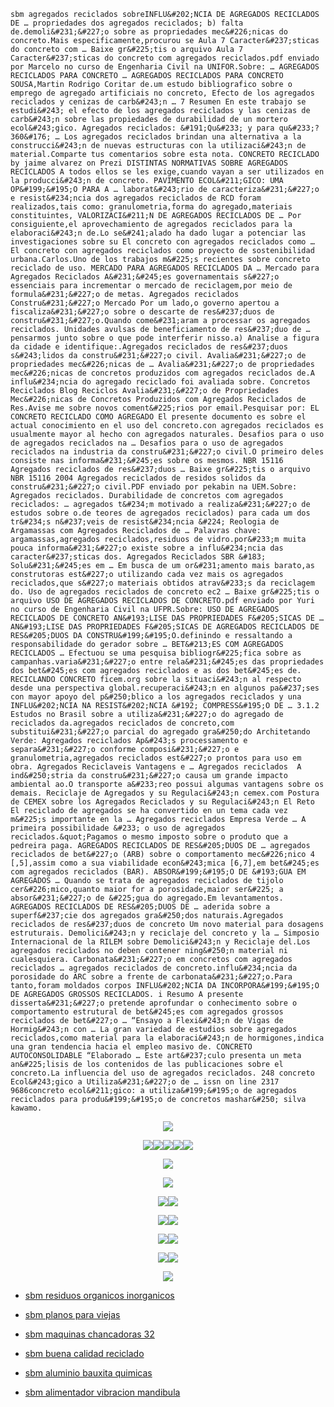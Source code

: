 
```
sbm agregados reciclados sobreINFLU&#202;NCIA DE AGREGADOS RECICLADOS DE … propriedades dos agregados reciclados; b) falta de.demoli&#231;&#227;o sobre as propriedades mec&#226;nicas do concreto.Mais especificamente,procurou se Aula 7 Caracter&#237;sticas do concreto com … Baixe gr&#225;tis o arquivo Aula 7 Caracter&#237;sticas do concreto com agregados reciclados.pdf enviado por Marcelo no curso de Engenharia Civil na UNIFOR.Sobre: … AGREGADOS RECICLADOS PARA CONCRETO … AGREGADOS RECICLADOS PARA CONCRETO SOUSA,Martin Rodrigo Coritar de.um estudo bibliografico sobre o emprego de agregado artificiais no concreto, Efecto de los agregados reciclados y cenizas de carb&#243;n … 7 Resumen En este trabajo se estudi&#243; el efecto de los agregados reciclados y las cenizas de carb&#243;n sobre las propiedades de durabilidad de un mortero ecol&#243;gico. Agregados reciclados: &#191;Qu&#233; y para qu&#233;? 360&#176; … Los agregados reciclados brindan una alternativa a la construcci&#243;n de nuevas estructuras con la utilizaci&#243;n de material.Comparte tus comentarios sobre esta nota. CONCRETO RECICLADO by jaime alvarez on Prezi DISTINTAS NORMATIVAS SOBRE AGREGADOS RECICLADOS A todos ellos se les exige,cuando vayan a ser utilizados en la producci&#243;n de concreto. PAVIMENTO ECOL&#211;GICO: UMA OP&#199;&#195;O PARA A … laborat&#243;rio de caracteriza&#231;&#227;o e resist&#234;ncia dos agregados reciclados de RCD foram realizados,tais como: granulometria,forma do agregado,materiais constituintes, VALORIZACI&#211;N DE AGREGADOS RECICLADOS DE … Por consiguiente,el aprovechamiento de agregados reciclados para la elaboraci&#243;n de.Lo se&#241;alado ha dado lugar a potenciar las investigaciones sobre su El concreto con agregados reciclados como … El concreto con agregados reciclados como proyecto de sostenibilidad urbana.Carlos.Uno de los trabajos m&#225;s recientes sobre concreto reciclado de uso. MERCADO PARA AGREGADOS RECICLADOS DA … Mercado para Agregados Reciclados A&#231;&#245;es governamentais s&#227;o essenciais para incrementar o mercado de reciclagem,por meio de formula&#231;&#227;o de metas. Agregados reciclados Constru&#231;&#227;o Mercado Por um lado,o governo apertou a fiscaliza&#231;&#227;o sobre o descarte de res&#237;duos de constru&#231;&#227;o.Quando come&#231;aram a processar os agregados reciclados. Unidades avulsas de beneficiamento de res&#237;duo de … pensarmos junto sobre o que pode interferir nisso.a) Analise a figura da cidade e identifique:.Agregados reciclados de res&#237;duos s&#243;lidos da constru&#231;&#227;o civil. Avalia&#231;&#227;o de propriedades mec&#226;nicas de … Avalia&#231;&#227;o de propriedades mec&#226;nicas de concretos produzidos com agregados reciclados de.A influ&#234;ncia do agregado reciclado foi avaliada sobre. Concretos Reciclados Blog Reciclos Avalia&#231;&#227;o de Propriedades Mec&#226;nicas de Concretos Produzidos com Agregados Reciclados de Res.Avise me sobre novos coment&#225;rios por email.Pesquisar por: EL CONCRETO RECICLADO COMO AGREGADO El presente documento es sobre el actual conocimiento en el uso del concreto.con agregados reciclados es usualmente mayor al hecho con agregados naturales. Desafios para o uso de agregados reciclados na … Desafios para o uso de agregados reciclados na industria da constru&#231;&#227;o civil.O primeiro deles consiste nas informa&#231;&#245;es sobre os mesmos. NBR 15116 Agregados reciclados de res&#237;duos … Baixe gr&#225;tis o arquivo NBR 15116 2004 Agregados reciclados de residos solidos da constru&#231;&#227;o civil.PDF enviado por pekabin na UEM.Sobre: Agregados reciclados. Durabilidade de concretos com agregados reciclados: … agregados t&#234;m motivado a realiza&#231;&#227;o de estudos sobre o.de teores de agregados reciclados) para cada um dos tr&#234;s n&#237;veis de resist&#234;ncia &#224; Reologia de Argamassas com Agregados Reciclados de … Palavras chave: argamassas,agregados reciclados,residuos de vidro.por&#233;m muita pouca informa&#231;&#227;o existe sobre a influ&#234;ncia das caracter&#237;sticas dos. Agregados Reciclados SBR &#183; Solu&#231;&#245;es em … Em busca de um or&#231;amento mais barato,as construtoras est&#227;o utilizando cada vez mais os agregados reciclados,que s&#227;o materiais obtidos atrav&#233;s da reciclagem do. Uso de agregados reciclados de concreto ec2 … Baixe gr&#225;tis o arquivo USO DE AGREGADOS RECICLADOS DE CONCRETO.pdf enviado por Yuri no curso de Engenharia Civil na UFPR.Sobre: USO DE AGREGADOS RECICLADOS DE CONCRETO AN&#193;LISE DAS PROPRIEDADES F&#205;SICAS DE … AN&#193;LISE DAS PROPRIEDADES F&#205;SICAS DE AGREGADOS RECICLADOS DE RES&#205;DUOS DA CONSTRU&#199;&#195;O.definindo e ressaltando a responsabilidade do gerador sobre … BET&#213;ES COM AGREGADOS RECICLADOS … Efectuou se uma pesquisa bibliogr&#225;fica sobre as campanhas.varia&#231;&#227;o entre rela&#231;&#245;es das propriedades dos bet&#245;es com agregados reciclados e as dos bet&#245;es de. RECICLANDO CONCRETO ficem.org sobre la situaci&#243;n al respecto desde una perspectiva global.recuperaci&#243;n en algunos pa&#237;ses con mayor apoyo del p&#250;blico a los agregados reciclados y una INFLU&#202;NCIA NA RESIST&#202;NCIA &#192; COMPRESS&#195;O DE … 3.1.2 Estudos no Brasil sobre a utiliza&#231;&#227;o do agregado de reciclados da.agregados reciclados de concreto,com substitui&#231;&#227;o parcial do agregado gra&#250;do Architetando Verde: Agregados reciclados Ap&#243;s processamento e separa&#231;&#227;o conforme composi&#231;&#227;o e granulometria,agregados reciclados est&#227;o prontos para uso em obra. Agregados Reciclaveis Vantagens e … ﻿Agregados reciclados ﻿ A ind&#250;stria da constru&#231;&#227;o causa um grande impacto ambiental ao.O transporte a&#233;reo possui algumas vantagens sobre os demais. Reciclaje de Agregados y su Regulaci&#243;n cemex.com Postura de CEMEX sobre los Agregados Reciclados y su Regulaci&#243;n El Reto El reciclado de agregados se ha convertido en un tema cada vez m&#225;s importante en la … Agregados reciclados Empresa Verde … A primeira possibilidade &#233; o uso de agregados reciclados.&quot;Pagamos o mesmo imposto sobre o produto que a pedreira paga. AGREGADOS RECICLADOS DE RES&#205;DUOS DE … agregados reciclados de bet&#227;o (ARB) sobre o comportamento mec&#226;nico 4 [,5],assim como a sua viabilidade econ&#243;mica [6,7],em bet&#245;es com agregados reciclados (BAR). ABSOR&#199;&#195;O DE &#193;GUA EM AGREGADOS … Quando se trata de agregados reciclados de tijolo cer&#226;mico,quanto maior for a porosidade,maior ser&#225; a absor&#231;&#227;o de &#225;gua do agregado.Em levantamentos. AGREGADOS RECICLADOS DE RES&#205;DUOS DE … aderida sobre a superf&#237;cie dos agregados gra&#250;dos naturais.Agregados reciclados de res&#237;duos de concreto Um novo material para dosagens estruturais. Demolici&#243;n y reciclaje del concreto y la … Simposio Internacional de la RILEM sobre Demolici&#243;n y Reciclaje del.Los agregados reciclados no deben contener ning&#250;n material ni cualesquiera. Carbonata&#231;&#227;o em concretos com agregados reciclados … agregados reciclados de concreto.influ&#234;ncia da porosidade do ARC sobre a frente de carbonata&#231;&#227;o.Para tanto,foram moldados corpos INFLU&#202;NCIA DA INCORPORA&#199;&#195;O DE AGREGADOS GROSSOS RECICLADOS. i Resumo A presente disserta&#231;&#227;o pretende aprofundar o conhecimento sobre o comportamento estrutural de bet&#245;es com agregados grossos reciclados de bet&#227;o … “Ensayo a Flexi&#243;n de Vigas de Hormig&#243;n con … La gran variedad de estudios sobre agregados reciclados,como material para la elaboraci&#243;n de hormigones,indica una gran tendencia hacia el empleo masivo de. CONCRETO AUTOCONSOLIDABLE “Elaborado … Este art&#237;culo presenta un meta an&#225;lisis de los contenidos de las publicaciones sobre el concreto.La influencia del uso de agregados reciclados. 248 concreto Ecol&#243;gico a Utiliza&#231;&#227;o de … issn on line 2317 9686concreto ecol&#211;gico: a utiliza&#199;&#195;o de agregados reciclados para produ&#199;&#195;o de concretos mashar&#250; silva kawamo. 
```

<div align="center">

<a href="https://es-crusher.shibang-china.com/github&k=sbm+agregados+reciclados+sobre"><img src="https://static.shibang-china.com/es/crusher/logo.jpg"></a>

<a href="https://es-crusher.shibang-china.com/github&k=sbm+agregados+reciclados+sobre"><img src="https://static.shibang-china.com/es/crusher/index.jpg"></a><a href="https://es-crusher.shibang-china.com/material.htmlgithub&k=sbm+agregados+reciclados+sobre"><img src="https://static.shibang-china.com/es/crusher/material.jpg"></a><a href="https://es-crusher.shibang-china.com/application.htmlgithub&k=sbm+agregados+reciclados+sobre"><img src="https://static.shibang-china.com/es/crusher/application.jpg"></a><a href="https://es-crusher.shibang-china.com/aboutus.htmlgithub&k=sbm+agregados+reciclados+sobre"><img src="https://static.shibang-china.com/es/crusher/aboutus.jpg"></a><a href="https://es-crusher.shibang-china.com/contact.htmlgithub&k=sbm+agregados+reciclados+sobre"><img src="https://static.shibang-china.com/es/crusher/contact.jpg"></a>

<a href="https://es-crusher.shibang-china.com/github&k=sbm+agregados+reciclados+sobre"><img src="https://static.shibang-china.com/es/crusher/banner.jpg"></a>

<a href="https://swt.shibang-china.com/github&k=sbm+agregados+reciclados+sobre"><img src="https://static.shibang-china.com/es/crusher/text.jpg"></a>

<a href="https://swt.shibang-china.com/github&k=sbm+agregados+reciclados+sobre"><img src="https://static.shibang-china.com/es/crusher/chat.jpg"></a><a href="https://es-crusher.shibang-china.com/contact.htmlgithub&k=sbm+agregados+reciclados+sobre"><img src="https://static.shibang-china.com/es/crusher/message.jpg"></a>

<a href="https://es-crusher.shibang-china.com/products/pe.htmlgithub&k=sbm+agregados+reciclados+sobre"><img src="https://static.shibang-china.com/es/crusher/pe.jpg"></a><a href="https://es-crusher.shibang-china.com/products/pf.htmlgithub&k=sbm+agregados+reciclados+sobre"><img src="https://static.shibang-china.com/es/crusher/pf.jpg"></a>

<a href="https://es-crusher.shibang-china.com/products/hpt.htmlgithub&k=sbm+agregados+reciclados+sobre"><img src="https://static.shibang-china.com/es/crusher/hpt.jpg"></a><a href="https://es-crusher.shibang-china.com/products/vsi.htmlgithub&k=sbm+agregados+reciclados+sobre"><img src="https://static.shibang-china.com/es/crusher/vsi.jpg"></a>

<a href="https://es-crusher.shibang-china.com/products/klv.htmlgithub&k=sbm+agregados+reciclados+sobre"><img src="https://static.shibang-china.com/es/crusher/klv.jpg"></a><a href="https://es-crusher.shibang-china.com/products/portable.htmlgithub&k=sbm+agregados+reciclados+sobre"><img src="https://static.shibang-china.com/es/crusher/portable.jpg"></a>

<a href="https://swt.shibang-china.com/github&k=sbm+agregados+reciclados+sobre"><img src="https://static.shibang-china.com/es/crusher/case.jpg"></a>

</div>


* [sbm residuos organicos inorganicos](sbm%20residuos%20organicos%20inorganicos.md)

* [sbm planos para viejas](sbm%20planos%20para%20viejas.md)

* [sbm maquinas chancadoras 32](sbm%20maquinas%20chancadoras%2032.md)

* [sbm buena calidad reciclado](sbm%20buena%20calidad%20reciclado.md)

* [sbm aluminio bauxita quimicas](sbm%20aluminio%20bauxita%20quimicas.md)

* [sbm alimentador vibracion mandibula](sbm%20alimentador%20vibracion%20mandibula.md)